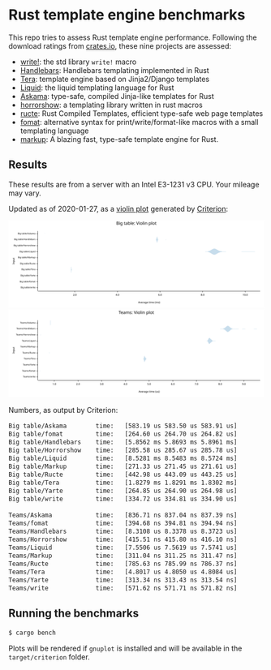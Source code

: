 # Rust template engine benchmarks

This repo tries to assess Rust template engine performance. Following the
download ratings from [crates.io][crates], these nine projects are assessed:

- [write!][write]: the std library `write!` macro
- [Handlebars][handlebars]: Handlebars templating implemented in Rust
- [Tera][tera]: template engine based on Jinja2/Django templates
- [Liquid][liquid]: the liquid templating language for Rust
- [Askama][askama]: type-safe, compiled Jinja-like templates for Rust
- [horrorshow][horrorshow]: a templating library written in rust macros
- [ructe][ructe]: Rust Compiled Templates, efficient type-safe web page templates
- [fomat][fomat]: alternative syntax for print/write/format-like macros with a small templating language
- [markup][markup]: A blazing fast, type-safe template engine for Rust.

[crates]: https://crates.io/categories/template-engine
[write]: https://doc.rust-lang.org/std/macro.write.html
[handlebars]: https://github.com/sunng87/handlebars-rust
[tera]: https://github.com/Keats/tera
[liquid]: https://github.com/cobalt-org/liquid-rust
[askama]: https://github.com/djc/askama
[ructe]: https://github.com/kaj/ructe
[horrorshow]: https://github.com/Stebalien/horrorshow-rs
[fomat]: https://github.com/krdln/fomat-macros
[markup]: https://github.com/utkarshkukreti/markup.rs

## Results

These results are from a server with an Intel E3-1231 v3 CPU. Your mileage may vary.

Updated as of 2020-01-27, as a [violin plot] generated by [Criterion]:

![Big table violin plot](big-table.svg)
![Teams violin plot](teams.svg)

[violin plot]: https://en.wikipedia.org/wiki/Violin_plot
[Criterion]: https://japaric.github.io/criterion.rs/

Numbers, as output by Criterion:

```
Big table/Askama        time:   [583.19 us 583.50 us 583.91 us]
Big table/fomat         time:   [264.60 us 264.70 us 264.82 us]
Big table/Handlebars    time:   [5.8562 ms 5.8693 ms 5.8961 ms]
Big table/Horrorshow    time:   [285.58 us 285.67 us 285.78 us]
Big table/Liquid        time:   [8.5281 ms 8.5483 ms 8.5724 ms]
Big table/Markup        time:   [271.33 us 271.45 us 271.61 us]
Big table/Ructe         time:   [442.98 us 443.09 us 443.25 us]
Big table/Tera          time:   [1.8279 ms 1.8291 ms 1.8302 ms]
Big table/Yarte         time:   [264.85 us 264.90 us 264.98 us]
Big table/write         time:   [334.72 us 334.81 us 334.90 us]

Teams/Askama            time:   [836.71 ns 837.04 ns 837.39 ns]
Teams/fomat             time:   [394.68 ns 394.81 ns 394.94 ns]
Teams/Handlebars        time:   [8.3108 us 8.3378 us 8.3723 us]
Teams/Horrorshow        time:   [415.51 ns 415.80 ns 416.10 ns]
Teams/Liquid            time:   [7.5506 us 7.5619 us 7.5741 us]
Teams/Markup            time:   [311.04 ns 311.25 ns 311.47 ns]
Teams/Ructe             time:   [785.63 ns 785.99 ns 786.37 ns]
Teams/Tera              time:   [4.8017 us 4.8050 us 4.8084 us]
Teams/Yarte             time:   [313.34 ns 313.43 ns 313.54 ns]
Teams/write             time:   [571.62 ns 571.71 ns 571.82 ns]
```

## Running the benchmarks

```bash
$ cargo bench
```

Plots will be rendered if `gnuplot` is installed and will be available in the
`target/criterion` folder.
